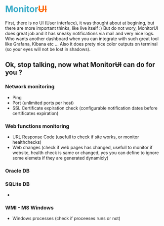 # <span style="color:#37ABC8">Monitor</span><span style="color:#FF6600">~~UI~~</span>

First, there is no UI (User interface), it was thought about at begining, but there are more important thinks, like live itself :) But do not wory, MonitorUI does great job and it has sneaky notifications via mail and very nice logs. Who wants another dashboard when you can integrate with such great tool like Grafana, Kibana etc ... Also it does prety nice color outputs on terminal (so your eyes will not be lost in shadows).

## Ok, stop talking, now what Monitor~~UI~~ can do for you ?

### Network monitoring

* Ping
* Port (unlimited ports per host)
* SSL Certificate expiration check (configurable notification dates before certificates expiration)

### Web functions monitoring

* URL Response Code (usefull to check if site works, or monitor healthchecks)
* Web changes (check if web pages has changed, usefull to monitor if website, health check is same or changed, yes you can define to ignore some elemets if they are generated dynamicly)

### Oracle DB


### SQLite DB

* 

### WMI - MS Windows

* Windows processes (check if proceeses runs or not)

###